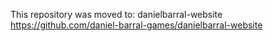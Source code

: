 This repository was moved to:
danielbarral-website
https://github.com/daniel-barral-games/danielbarral-website
